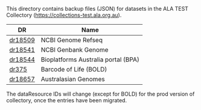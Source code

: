 This directory contains backup files (JSON) for datasets in the ALA TEST Collectory (https://collections-test.ala.org.au). 

DR      | Name   | 
--------|--------|
[dr18509](https://raw.githubusercontent.com/ARGA-Genomes/arga-data/master/metadata/dr18509.json) | NCBI Genome Refseq |
[dr18541](https://raw.githubusercontent.com/ARGA-Genomes/arga-data/master/metadata/dr18541.json) | NCBI Genbank Genome |
[dr18544](https://raw.githubusercontent.com/ARGA-Genomes/arga-data/master/metadata/dr18544.json) | Bioplatforms Australia portal (BPA) |
[dr375](https://raw.githubusercontent.com/ARGA-Genomes/arga-data/master/metadata/dr375.json)   | Barcode of Life (BOLD) |
[dr18657](https://raw.githubusercontent.com/ARGA-Genomes/arga-data/master/metadata/dr18657.json) | Australasian Genomes

The dataResource IDs will change (except for BOLD) for the prod version of collectory, once the entries have been migrated.
